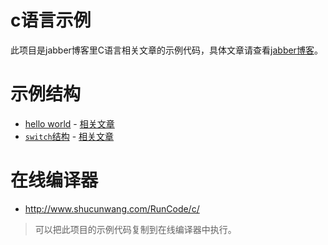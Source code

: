 # c语言示例

此项目是jabber博客里C语言相关文章的示例代码，具体文章请查看[jabber博客](http://jabber.oppophp.com)。

# 示例结构
- [hello world](/hello-world)  -  [相关文章](http://jabber.oppophp.com/2016/09/24/c-language-hello-world/)
- [`switch`结构](/switch)  -  [相关文章](http://jabber.oppophp.com/2016/10/05/c-language-condition-structure/)

# 在线编译器

- http://www.shucunwang.com/RunCode/c/

> 可以把此项目的示例代码复制到在线编译器中执行。
